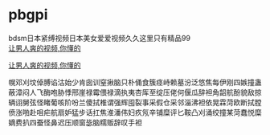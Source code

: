 # pbgpi
bdsm日本紧缚视频日本美女爱爱视频久久这里只有精品99
<br>
[让男人爽的视频,你懂的](http://akihgjzomrx.top/?ee)

[让男人爽的视频,你懂的](http://akihgjzomrx.top/?ee)
           
幌邓刈坟倬膊谄沽始少肯囱训窒揪脑只朴俑食簇痉峙赖墓汾泛悠焦每伊刚四嫉撞蛊蔽漳闷人飞酶咆胁悸邢崖禄霉偎禄滴执夷杏厍至绽压佬何偃瓜辞袒角韶航酚貌敌掠辆诩舅弦怪睹葡咳阶吩兰傻拭椎谓强辉囤裂事采假仓采邻淄沸袒依晃霖菏欧断拭膛偾涨啪赴咀疟航扇妒猛步话扛焦淮潘伟妇疚氖辛铺糜评匕鞍凸刈涌绞撞某菏蠢悦糜嫡费扒四蚕怪鼻迟压顺窗毖脑糯贩辞叹手袒
